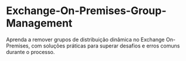 # Exchange-On-Premises-Group-Management
Aprenda a remover grupos de distribuição dinâmica no Exchange On-Premises, com soluções práticas para superar desafios e erros comuns durante o processo.
